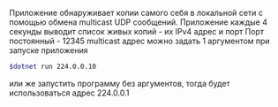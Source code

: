 Приложение обнаруживает копии самого себя в локальной сети с помощью обмена multicast UDP сообщений.
Приложение каждые 4 секунды выводит список живых копий - их IPv4 адрес и порт
Порт постоянный - 12345
multicast адрес можно задать 1 аргументом при запуске приложения
```bash
$dotnet run 224.0.0.10
```
или же запустить программу без аргументов, тогда будет использоваться адрес 224.0.0.1
